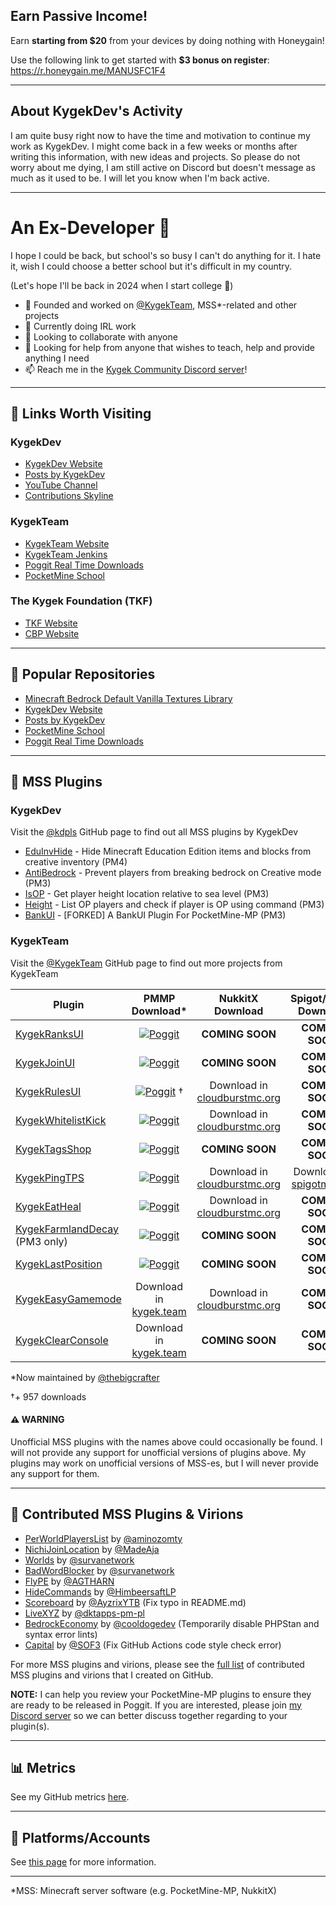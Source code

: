## Earn Passive Income!

Earn **starting from $20** from your devices by doing nothing with Honeygain!

Use the following link to get started with **$3 bonus on register**: https://r.honeygain.me/MANUSFC1F4

---

## About KygekDev's Activity

I am quite busy right now to have the time and motivation to continue my work as KygekDev. I might come back in a few weeks or months after writing this information, with new ideas and projects. So please do not worry about me dying, I am still active on Discord but doesn't message as much as it used to be. I will let you know when I'm back active.

---

# An Ex-Developer 🙁

I hope I could be back, but school's so busy I can't do anything for it. I hate it, wish I could choose a better school but it's difficult in my country.

(Let's hope I'll be back in 2024 when I start college 🙏)

- 🏴 Founded and worked on [@KygekTeam](https://github.com/KygekTeam), MSS*-related and other projects
- 🌱 Currently doing IRL work
- 👯 Looking to collaborate with anyone
- 🤔 Looking for help from anyone that wishes to teach, help and provide anything I need
- 📫 Reach me in the [Kygek Community Discord server](https://discord.gg/TstDS9jZf7)!

---

## 🔗 Links Worth Visiting

### KygekDev

- [KygekDev Website](https://kygekdev.github.io)
- [Posts by KygekDev](https://kygekdev.github.io/posts/)
- [YouTube Channel](https://www.youtube.com/channel/UCa2QXlKFxXZEo_ClFXZ69Ag)
- [Contributions Skyline](https://skyline.github.com/KygekDev)

### KygekTeam

- [KygekTeam Website](https://kygek.team)
- [KygekTeam Jenkins](https://jenkins.kygek.team)
- [Poggit Real Time Downloads](https://kygek.team/realtime)
- [PocketMine School](https://pocketmineschool.ml)

### The Kygek Foundation (TKF)

- [TKF Website](https://foundation.kygek.team)
- [CBP Website](https://foundation.kygek.team/CBP/)

---

## 📑 Popular Repositories

- [Minecraft Bedrock Default Vanilla Textures Library](https://github.com/KygekDev/default-textures)
- [KygekDev Website](https://github.com/KygekDev/kygekdev.github.io)
- [Posts by KygekDev](https://github.com/KygekDev/posts)
- [PocketMine School](https://github.com/PocketMine-School/Pocketmine-School)
- [Poggit Real Time Downloads](https://github.com/KygekTeam/Poggit-Real-Time)

---

## 🔌 MSS Plugins

### KygekDev

Visit the [@kdpls](https://github.com/kdpls) GitHub page to find out all MSS plugins by KygekDev

- [EduInvHide](https://github.com/kdpls/EduInvHide) - Hide Minecraft Education Edition items and blocks from creative inventory (PM4)
- [AntiBedrock](https://github.com/kdpls/AntiBedrock) - Prevent players from breaking bedrock on Creative mode (PM3)
- [IsOP](https://github.com/kdpls/IsOP) - Get player height location relative to sea level (PM3)
- [Height](https://github.com/kdpls/Height) - List OP players and check if player is OP using command (PM3)
- [BankUI](https://github.com/kdpls/BankUI) - [FORKED] A BankUI Plugin For PocketMine-MP (PM3)

### KygekTeam

Visit the [@KygekTeam](https://github.com/KygekTeam) GitHub page to find out more projects from KygekTeam

**Plugin** | **PMMP Download*** | **NukkitX Download** | **Spigot/Paper Download**
--- | :---: | :---: | :---:
[KygekRanksUI](https://github.com/KygekTeam/KygekRanksUI) | [![Poggit](https://poggit.pmmp.io/shield.dl.total/KygekRanksUI)](https://poggit.pmmp.io/p/KygekRanksUI) | **COMING SOON** | **COMING SOON**
[KygekJoinUI](https://github.com/KygekTeam/KygekJoinUI) | [![Poggit](https://poggit.pmmp.io/shield.dl.total/KygekJoinUI)](https://poggit.pmmp.io/p/KygekJoinUI) | **COMING SOON** | **COMING SOON**
[KygekRulesUI](https://github.com/KygekTeam/KygekRulesUI) | [![Poggit](https://poggit.pmmp.io/shield.dl.total/KygekRulesUI)](https://poggit.pmmp.io/p/KygekRulesUI) † | Download in [cloudburstmc.org](https://cloudburstmc.org/resources/kygekrulesui.600/) | **COMING SOON**
[KygekWhitelistKick](https://github.com/KygekTeam/KygekWhitelistKick) | [![Poggit](https://poggit.pmmp.io/shield.dl.total/KygekWhitelistKick)](https://poggit.pmmp.io/p/KygekWhitelistKick) | Download in [cloudburstmc.org](https://cloudburstmc.org/resources/kygekwhitelistkick.619/) | **COMING SOON**
[KygekTagsShop](https://github.com/KygekTeam/KygekTagsShop) | [![Poggit](https://poggit.pmmp.io/shield.dl.total/KygekTagsShop)](https://poggit.pmmp.io/p/KygekTagsShop) | **COMING SOON** | **COMING SOON**
[KygekPingTPS](https://github.com/KygekTeam/KygekPingTPS) | [![Poggit](https://poggit.pmmp.io/shield.dl.total/KygekPingTPS)](https://poggit.pmmp.io/p/KygekPingTPS) | Download in [cloudburstmc.org](https://cloudburstmc.org/resources/kygekpingtps.618/) | Download in [spigotmc.org](https://www.spigotmc.org/resources/kygekpingtps.93808/)
[KygekEatHeal](https://github.com/KygekTeam/KygekEatHeal) | [![Poggit](https://poggit.pmmp.io/shield.dl.total/KygekEatHeal)](https://poggit.pmmp.io/p/KygekEatHeal) | Download in [cloudburstmc.org](https://cloudburstmc.org/resources/kygekeatheal.614/) | **COMING SOON**
[KygekFarmlandDecay](https://github.com/KygekTeam/KygekFarmlandDecay) (PM3 only) | [![Poggit](https://poggit.pmmp.io/shield.dl.total/KygekFarmlandDecay)](https://poggit.pmmp.io/p/KygekFarmlandDecay) | **COMING SOON** | **COMING SOON**
[KygekLastPosition](https://github.com/KygekTeam/KygekLastPosition) | [![Poggit](https://poggit.pmmp.io/shield.dl.total/KygekLastPosition)](https://poggit.pmmp.io/p/KygekLastPosition) | **COMING SOON** | **COMING SOON**
[KygekEasyGamemode](https://github.com/KygekTeam/KygekEasyGamemode) | Download in [kygek.team](https://kygek.team/kygekeasygamemode) | Download in [cloudburstmc.org](https://cloudburstmc.org/resources/kygekeasygamemode.615/) | **COMING SOON**
[KygekClearConsole](https://github.com/KygekTeam/KygekClearConsole) | Download in [kygek.team](https://kygek.team/kygekclearconsole) | **COMING SOON** | **COMING SOON**

*Now maintained by [@thebigcrafter](https://github.com/thebigcrafter)

†+ 957 downloads

#### ⚠️ WARNING

Unofficial MSS plugins with the names above could occasionally be found. I will not provide any support for unofficial versions of plugins above. My plugins may work on unofficial versions of MSS-es, but I will never provide any support for them.

---

## 📝 Contributed MSS Plugins & Virions

- [PerWorldPlayersList](https://poggit.pmmp.io/p/PerWorldPlayersList) by [@aminozomty](https://github.com/aminozomty)
- [NichiJoinLocation](https://poggit.pmmp.io/p/NichiJoinLocation) by [@MadeAja](https://github.com/MadeAja)
- [Worlds](https://poggit.pmmp.io/p/Worlds) by [@survanetwork](https://github.com/survanetwork)
- [BadWordBlocker](https://poggit.pmmp.io/p/BadWordBlocker) by [@survanetwork](https://github.com/survanetwork)
- [FlyPE](https://poggit.pmmp.io/p/FlyPE) by [@AGTHARN](https://github.com/AGTHARN)
- [HideCommands](https://poggit.pmmp.io/p/HideCommands) by [@HimbeersaftLP](https://github.com/HimbeersaftLP)
- [Scoreboard](https://poggit.pmmp.io/p/Scoreboard) by [@AyzrixYTB](https://github.com/AyzrixYTB) (Fix typo in README.md)
- [LiveXYZ](https://poggit.pmmp.io/p/LiveXYZ) by [@dktapps-pm-pl](https://github.com/dktapps-pm-pl)
- [BedrockEconomy](https://poggit.pmmp.io/p/BedrockEconomy) by [@cooldogedev](https://github.com/cooldogedev) (Temporarily disable PHPStan and syntax error lints)
- [Capital](https://poggit.pmmp.io/p/Capital) by [@SOF3](https://github.com/SOF3) (Fix GitHub Actions code style check error)

For more MSS plugins and virions, please see the [full list](https://github.com/stars/KygekDev/lists/contributed-pmmp-plugins) of contributed MSS plugins and virions that I created on GitHub.

**NOTE:** I can help you review your PocketMine-MP plugins to ensure they are ready to be released in Poggit. If you are interested, please join [my Discord server](https://discord.gg/TstDS9jZf7) so we can better discuss together regarding to your plugin(s).

---

## 📊 Metrics

See my GitHub metrics [here](/METRICS.md).

---

## 👥 Platforms/Accounts

See [this page](https://github.com/KygekDev/KygekDev/blob/master/social-accounts.md) for more information.

---

*MSS: Minecraft server software (e.g. PocketMine-MP, NukkitX)
